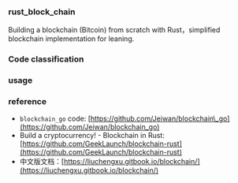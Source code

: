 ### rust_block_chain

Building a blockchain (Bitcoin) from scratch with Rust，simplified blockchain implementation  for leaning.



### Code classification



### usage



### reference

* `blockchain_go` code: [https://github.com/Jeiwan/blockchain\_go](https://github.com/Jeiwan/blockchain_go)
* Build a cryptocurrency! - Blockchain in Rust: [https://github.com/GeekLaunch/blockchain-rust](https://github.com/GeekLaunch/blockchain-rust)
* 中文版文档：[https://liuchengxu.gitbook.io/blockchain/](https://liuchengxu.gitbook.io/blockchain/)
